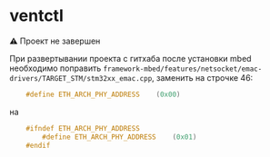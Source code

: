 ventctl
==

:warning: Проект не завершен

При развертывании проекта с гитхаба после установки mbed необходимо поправить `framework-mbed/features/netsocket/emac-drivers/TARGET_STM/stm32xx_emac.cpp`, заменить на строчке 46:

```cpp
    #define ETH_ARCH_PHY_ADDRESS    (0x00)
```

на

```cpp
    #ifndef ETH_ARCH_PHY_ADDRESS
        #define ETH_ARCH_PHY_ADDRESS    (0x01)
    #endif
```

